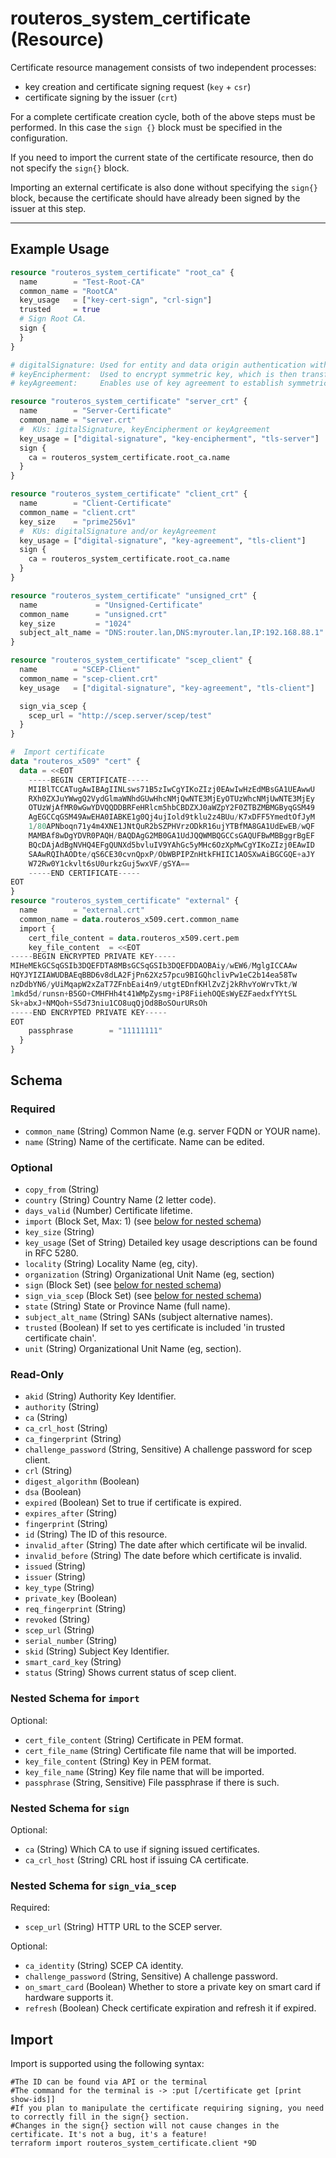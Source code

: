 # routeros_system_certificate (Resource)


Certificate resource management consists of two independent processes:
* key creation and certificate signing request (`key` + `csr`)
* certificate signing by the issuer (`crt`)

For a complete certificate creation cycle, both of the above steps must be performed. In this case the `sign {}` block must be specified in the configuration.

If you need to import the current state of the certificate resource, then do not specify the `sign{}` block.

Importing an external certificate is also done without specifying the `sign{}` block, because the certificate should have already been signed by the issuer at this step.

---

## Example Usage
```terraform
resource "routeros_system_certificate" "root_ca" {
  name        = "Test-Root-CA"
  common_name = "RootCA"
  key_usage   = ["key-cert-sign", "crl-sign"]
  trusted     = true
  # Sign Root CA.
  sign {
  }
}

# digitalSignature: Used for entity and data origin authentication with integrity.
# keyEncipherment:  Used to encrypt symmetric key, which is then transferred to target.
# keyAgreement:     Enables use of key agreement to establish symmetric key with target. 

resource "routeros_system_certificate" "server_crt" {
  name        = "Server-Certificate"
  common_name = "server.crt"
  #  KUs: igitalSignature, keyEncipherment or keyAgreement
  key_usage = ["digital-signature", "key-encipherment", "tls-server"]
  sign {
    ca = routeros_system_certificate.root_ca.name
  }
}

resource "routeros_system_certificate" "client_crt" {
  name        = "Client-Certificate"
  common_name = "client.crt"
  key_size    = "prime256v1"
  #  KUs: digitalSignature and/or keyAgreement
  key_usage = ["digital-signature", "key-agreement", "tls-client"]
  sign {
    ca = routeros_system_certificate.root_ca.name
  }
}

resource "routeros_system_certificate" "unsigned_crt" {
  name             = "Unsigned-Certificate"
  common_name      = "unsigned.crt"
  key_size         = "1024"
  subject_alt_name = "DNS:router.lan,DNS:myrouter.lan,IP:192.168.88.1"
}

resource "routeros_system_certificate" "scep_client" {
  name        = "SCEP-Client"
  common_name = "scep-client.crt"
  key_usage   = ["digital-signature", "key-agreement", "tls-client"]

  sign_via_scep {
    scep_url = "http://scep.server/scep/test"
  }
}

#  Import certificate
data "routeros_x509" "cert" {
  data = <<EOT
	-----BEGIN CERTIFICATE-----
	MIIBlTCCATugAwIBAgIINLsws71B5zIwCgYIKoZIzj0EAwIwHzEdMBsGA1UEAwwU
	RXh0ZXJuYWwgQ2VydGlmaWNhdGUwHhcNMjQwNTE3MjEyOTUzWhcNMjUwNTE3MjEy
	OTUzWjAfMR0wGwYDVQQDDBRFeHRlcm5hbCBDZXJ0aWZpY2F0ZTBZMBMGByqGSM49
	AgEGCCqGSM49AwEHA0IABKE1g0Qj4ujIold9tklu2z4BUu/K7xDFF5YmedtOfJyM
	1/80APNboqn71y4m4XNE1JNtQuR2bSZPHVrzODkR16ujYTBfMA8GA1UdEwEB/wQF
	MAMBAf8wDgYDVR0PAQH/BAQDAgG2MB0GA1UdJQQWMBQGCCsGAQUFBwMBBggrBgEF
	BQcDAjAdBgNVHQ4EFgQUNXd5bvluIV9YAhGc5yMHc6OzXpMwCgYIKoZIzj0EAwID
	SAAwRQIhAODte/qS6CE30cvnQpxP/ObWBPIPZnHtkFHIIC1AOSXwAiBGCGQE+aJY
	W72Rw0Y1ckvlt6sU0urkzGuj5wxVF/gSYA==
	-----END CERTIFICATE-----
EOT
}
resource "routeros_system_certificate" "external" {
  name        = "external.crt"
  common_name = data.routeros_x509.cert.common_name
  import {
    cert_file_content = data.routeros_x509.cert.pem
    key_file_content  = <<EOT
-----BEGIN ENCRYPTED PRIVATE KEY-----
MIHeMEkGCSqGSIb3DQEFDTA8MBsGCSqGSIb3DQEFDDAOBAiy/wEW6/MglgICCAAw
HQYJYIZIAWUDBAEqBBD6v8dLA2FjPn62Xz57pcu9BIGQhclivPw1eC2b14ea58Tw
nzDdbYN6/yUiMqapW2xZaT7ZFnbEai4n9/utgtEDnfKHlZvZj2kRhvYoWrvTkt/W
1mkd5d/runsn+B5GO+CMHFHh4t41WMpZysmg+iP8FiiehOQEsWyEZFaedxfYYtSL
Sk+abxJ+NMQoh+S5d73niu1CO8uqQjOd8BoSOurURsOh
-----END ENCRYPTED PRIVATE KEY-----
EOT
    passphrase        = "11111111"
  }
}
```

<!-- schema generated by tfplugindocs -->
## Schema

### Required

- `common_name` (String) Common Name (e.g. server FQDN or YOUR name).
- `name` (String) Name of the certificate. Name can be edited.

### Optional

- `copy_from` (String)
- `country` (String) Country Name (2 letter code).
- `days_valid` (Number) Certificate lifetime.
- `import` (Block Set, Max: 1) (see [below for nested schema](#nestedblock--import))
- `key_size` (String)
- `key_usage` (Set of String) Detailed key usage descriptions can be found in RFC 5280.
- `locality` (String) Locality Name (eg, city).
- `organization` (String) Organizational Unit Name (eg, section)
- `sign` (Block Set) (see [below for nested schema](#nestedblock--sign))
- `sign_via_scep` (Block Set) (see [below for nested schema](#nestedblock--sign_via_scep))
- `state` (String) State or Province Name (full name).
- `subject_alt_name` (String) SANs (subject alternative names).
- `trusted` (Boolean) If set to yes certificate is included 'in trusted certificate chain'.
- `unit` (String) Organizational Unit Name (eg, section).

### Read-Only

- `akid` (String) Authority Key Identifier.
- `authority` (String)
- `ca` (String)
- `ca_crl_host` (String)
- `ca_fingerprint` (String)
- `challenge_password` (String, Sensitive) A challenge password for scep client.
- `crl` (String)
- `digest_algorithm` (Boolean)
- `dsa` (Boolean)
- `expired` (Boolean) Set to true if certificate is expired.
- `expires_after` (String)
- `fingerprint` (String)
- `id` (String) The ID of this resource.
- `invalid_after` (String) The date after which certificate wil be invalid.
- `invalid_before` (String) The date before which certificate is invalid.
- `issued` (String)
- `issuer` (String)
- `key_type` (String)
- `private_key` (Boolean)
- `req_fingerprint` (String)
- `revoked` (String)
- `scep_url` (String)
- `serial_number` (String)
- `skid` (String) Subject Key Identifier.
- `smart_card_key` (String)
- `status` (String) Shows current status of scep client.

<a id="nestedblock--import"></a>
### Nested Schema for `import`

Optional:

- `cert_file_content` (String) Certificate in PEM format.
- `cert_file_name` (String) Certificate file name that will be imported.
- `key_file_content` (String) Key in PEM format.
- `key_file_name` (String) Key file name that will be imported.
- `passphrase` (String, Sensitive) File passphrase if there is such.


<a id="nestedblock--sign"></a>
### Nested Schema for `sign`

Optional:

- `ca` (String) Which CA to use if signing issued certificates.
- `ca_crl_host` (String) CRL host if issuing CA certificate.


<a id="nestedblock--sign_via_scep"></a>
### Nested Schema for `sign_via_scep`

Required:

- `scep_url` (String) HTTP URL to the SCEP server.

Optional:

- `ca_identity` (String) SCEP CA identity.
- `challenge_password` (String, Sensitive) A challenge password.
- `on_smart_card` (Boolean) Whether to store a private key on smart card if hardware supports it.
- `refresh` (Boolean) Check certificate expiration and refresh it if expired.

## Import
Import is supported using the following syntax:
```shell
#The ID can be found via API or the terminal
#The command for the terminal is -> :put [/certificate get [print show-ids]]
#If you plan to manipulate the certificate requiring signing, you need to correctly fill in the sign{} section.
#Changes in the sign{} section will not cause changes in the certificate. It's not a bug, it's a feature!
terraform import routeros_system_certificate.client *9D
```
